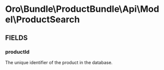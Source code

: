 # Oro\Bundle\ProductBundle\Api\Model\ProductSearch

## FIELDS

### productId

The unique identifier of the product in the database.
